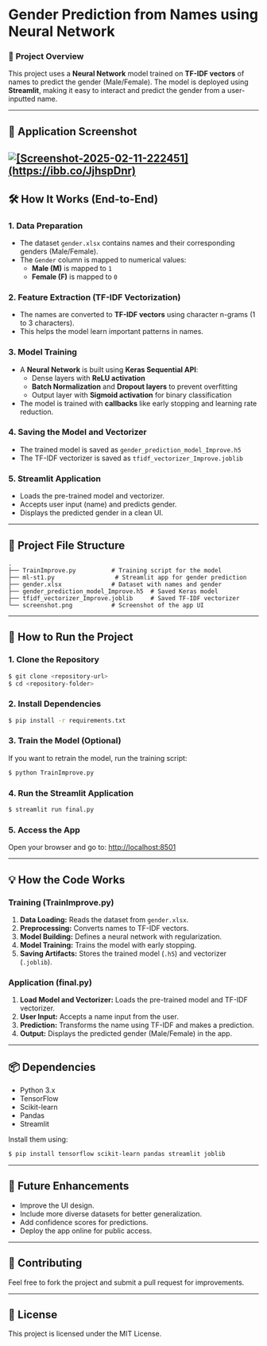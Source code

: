 <html>

# Gender Prediction from Names using Neural Network

### 🚀 **Project Overview**

This project uses a **Neural Network** model trained on **TF-IDF vectors** of names to predict the gender (Male/Female). The model is deployed using **Streamlit**, making it easy to interact and predict the gender from a user-inputted name.

---

## 📸 **Application Screenshot**

## <a href="https://ibb.co/JjhspDnr"><img src="https://ibb.co/JjhspDnr" alt="[Screenshot-2025-02-11-222451](https://ibb.co/JjhspDnr)" border="0" /></a>

## 🛠 **How It Works (End-to-End)**

### 1. **Data Preparation**

- The dataset `gender.xlsx` contains names and their corresponding genders (Male/Female).
- The `Gender` column is mapped to numerical values:
  - **Male (M)** is mapped to `1`
  - **Female (F)** is mapped to `0`

### 2. **Feature Extraction (TF-IDF Vectorization)**

- The names are converted to **TF-IDF vectors** using character n-grams (1 to 3 characters).
- This helps the model learn important patterns in names.

### 3. **Model Training**

- A **Neural Network** is built using **Keras Sequential API**:
  - Dense layers with **ReLU activation**
  - **Batch Normalization** and **Dropout layers** to prevent overfitting
  - Output layer with **Sigmoid activation** for binary classification
- The model is trained with **callbacks** like early stopping and learning rate reduction.

### 4. **Saving the Model and Vectorizer**

- The trained model is saved as `gender_prediction_model_Improve.h5`
- The TF-IDF vectorizer is saved as `tfidf_vectorizer_Improve.joblib`

### 5. **Streamlit Application**

- Loads the pre-trained model and vectorizer.
- Accepts user input (name) and predicts gender.
- Displays the predicted gender in a clean UI.

---

## 📝 **Project File Structure**

```
.
├── TrainImprove.py          # Training script for the model
├── ml-st1.py                 # Streamlit app for gender prediction
├── gender.xlsx              # Dataset with names and gender
├── gender_prediction_model_Improve.h5  # Saved Keras model
├── tfidf_vectorizer_Improve.joblib     # Saved TF-IDF vectorizer
└── screenshot.png           # Screenshot of the app UI
```

---

## 🚀 **How to Run the Project**

### 1. **Clone the Repository**

```bash
$ git clone <repository-url>
$ cd <repository-folder>
```

### 2. **Install Dependencies**

```bash
$ pip install -r requirements.txt
```

### 3. **Train the Model (Optional)**

If you want to retrain the model, run the training script:

```bash
$ python TrainImprove.py
```

### 4. **Run the Streamlit Application**

```bash
$ streamlit run final.py
```

### 5. **Access the App**

Open your browser and go to: [http://localhost:8501](http://localhost:8501)

---

## 💡 **How the Code Works**

### **Training (TrainImprove.py)**

1. **Data Loading:** Reads the dataset from `gender.xlsx`.
2. **Preprocessing:** Converts names to TF-IDF vectors.
3. **Model Building:** Defines a neural network with regularization.
4. **Model Training:** Trains the model with early stopping.
5. **Saving Artifacts:** Stores the trained model (`.h5`) and vectorizer (`.joblib`).

### **Application (final.py)**

1. **Load Model and Vectorizer:** Loads the pre-trained model and TF-IDF vectorizer.
2. **User Input:** Accepts a name input from the user.
3. **Prediction:** Transforms the name using TF-IDF and makes a prediction.
4. **Output:** Displays the predicted gender (Male/Female) in the app.

---

## 📦 **Dependencies**

- Python 3.x
- TensorFlow
- Scikit-learn
- Pandas
- Streamlit

Install them using:

```bash
$ pip install tensorflow scikit-learn pandas streamlit joblib
```

---

## 🎨 **Future Enhancements**

- Improve the UI design.
- Include more diverse datasets for better generalization.
- Add confidence scores for predictions.
- Deploy the app online for public access.

---

## 🤝 **Contributing**

Feel free to fork the project and submit a pull request for improvements.

---

## 📜 **License**

This project is licensed under the MIT License.

</html>
